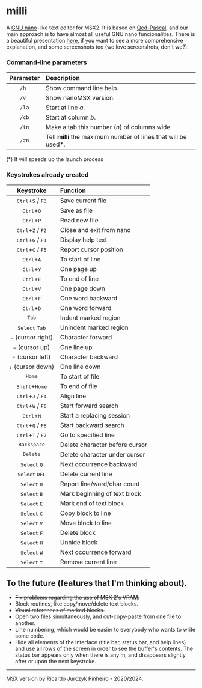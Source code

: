 milli
=====
A [GNU nano](https://nano-editor.org/)-like text editor for MSX2. It is based on [Qed-Pascal](http://texteditors.org/cgi-bin/wiki.pl?action=browse&diff=1&id=Qed-Pascal), and our main approach is to have almost all useful GNU nano funcionalities. There is a beautiful presentation [here](http://ricardojpinheiro.github.io/nanomsx/), if you want to see a more comprehensive explanation, and some screenshots too (we love screenshots, don't we?).


### Command-line parameters

| Parameter | Description                                                      |
| :-------: | :--------------------------------------------------------------- |
|   `/h `   | Show command line help.                                          |
|   `/v `   | Show nanoMSX version.                                            |
|   `/la`   | Start at line _a_.                                               |
|   `/cb`   | Start at column _b_.                                             |
|   `/tn`   | Make a tab this number (_n_) of columns wide.                    |
|   `/zn`   |	Tell **milli** the maximum number of lines that will be used*.   |

(*) It will speeds up the launch process

### Keystrokes already created

| Keystroke                                    | Function                       |
| :------------------------------------------: | :----------------------------- |
| <kbd>Ctrl</kbd>+<kbd>S</kbd> / <kbd>F3</kbd> | Save current file              |
| <kbd>Ctrl</kbd>+<kbd>O</kbd>                 | Save as file                   |
| <kbd>Ctrl</kbd>+<kbd>P</kbd>                 | Read new file                  |
| <kbd>Ctrl</kbd>+<kbd>Z</kbd> / <kbd>F2</kbd> | Close and exit from nano       |
| <kbd>Ctrl</kbd>+<kbd>G</kbd> / <kbd>F1</kbd> | Display help text              |
| <kbd>Ctrl</kbd>+<kbd>C</kbd> / <kbd>F5</kbd> | Report cursor position         |
| <kbd>Ctrl</kbd>+<kbd>A</kbd>                 | To start of line               |
| <kbd>Ctrl</kbd>+<kbd>Y</kbd>                 | One page up                    |
| <kbd>Ctrl</kbd>+<kbd>E</kbd>                 | To end of line                 |
| <kbd>Ctrl</kbd>+<kbd>V</kbd>                 | One page down                  |
| <kbd>Ctrl</kbd>+<kbd>F</kbd>                 | One word backward              |
| <kbd>Ctrl</kbd>+<kbd>D</kbd>                 | One word forward               |
| <kbd>Tab</kbd>                               | Indent marked region           |
| <kbd>Select</kbd> <kbd>Tab</kbd>             | Unindent marked region         |
| <kbd>→</kbd> (cursor right)                  | Character forward              |
| <kbd>←</kbd> (cursor up)                     | One line up                    |
| <kbd>↑</kbd> (cursor left)                   | Character backward             |
| <kbd>↓</kbd> (cursor down)                   | One line down                  |
| <kbd>Home</kbd>                              | To start of file               |
| <kbd>Shift</kbd>+<kbd>Home</kbd>             | To end of file                 |
| <kbd>Ctrl</kbd>+<kbd>J</kbd> / <kbd>F4</kbd> | Align line                     |
| <kbd>Ctrl</kbd>+<kbd>W</kbd> / <kbd>F6</kbd> | Start forward search           |
| <kbd>Ctrl</kbd>+<kbd>N</kbd>                 | Start a replacing session      |
| <kbd>Ctrl</kbd>+<kbd>Q</kbd> / <kbd>F8</kbd> | Start backward search          |
| <kbd>Ctrl</kbd>+<kbd>T</kbd> / <kbd>F7</kbd> | Go to specified line           |
| <kbd>Backspace</kbd>                         | Delete character before cursor |
| <kbd>Delete</kbd>                            | Delete character under cursor  |
| <kbd>Select</kbd> <kbd>Q</kbd>               | Next occurrence backward       |
| <kbd>Select</kbd> <kbd>DEL</kbd>             | Delete current line            |
| <kbd>Select</kbd> <kbd>D</kbd>               | Report line/word/char count    |
| <kbd>Select</kbd> <kbd>B</kbd>               | Mark beginning of text block   |
| <kbd>Select</kbd> <kbd>E</kbd>               | Mark end of text block         |
| <kbd>Select</kbd> <kbd>C</kbd>               | Copy block to line             |
| <kbd>Select</kbd> <kbd>V</kbd>               | Move block to line             |
| <kbd>Select</kbd> <kbd>F</kbd>               | Delete block                   |
| <kbd>Select</kbd> <kbd>H</kbd>               | Unhide block                   |
| <kbd>Select</kbd> <kbd>W</kbd>               | Next occurrence forward        |
| <kbd>Select</kbd> <kbd>Y</kbd>               | Remove current line            |

## To the future (features that I'm thinking about).
- ~~Fix problems regarding the use of MSX 2's VRAM.~~
- ~~Block routines, like copy/move/delete text blocks.~~
- ~~Visual references of marked blocks.~~
- Open two files simultaneously, and cut-copy-paste from one file to another.
- Line numbering, which would be easier to everybody who wants to write some code.
- Hide all elements of the interface (title bar, status bar, and help lines) and use all rows of the screen in order to see the buffer's contents. The status bar appears only when there is any m, and disappears slightly after or upon the next keystroke.

---
MSX version by Ricardo Jurczyk Pinheiro - 2020/2024.